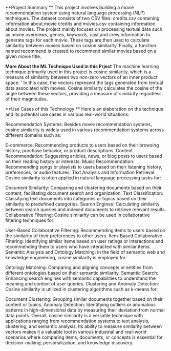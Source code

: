 **Project Summary **
This project involves building a movie recommendation system using natural language processing (NLP) techniques. The dataset consists of two CSV files: credits.csv containing 
information about movie credits and movies.csv containing information about movies. The project mainly focuses on processing textual data such as movie overviews, genres, keywords, 
cast,and crew information to generate tags for each movie. These tags are then used to calculate similarity between movies based on cosine similarity. Finally, a function 
named recommend is created to recommend similar movies based on a given movie title.

**More About the ML Technique Used in this Prject**
The machine learning technique primarily used in this project is cosine similarity, which is a measure of similarity between two non-zero vectors of an inner product space. '
In this case, the vectors represent the tags generated from textual data associated with movies.
Cosine similarity calculates the cosine of the angle between these vectors, providing a measure of similarity regardless of their magnitudes.

**Use Cases of this Technology **
Here's an elaboration on the technique and its potential use cases in various real-world situations:

Recommendation Systems: Besides movie recommendation systems, cosine similarity is widely used in various recommendation systems across different domains such as:

E-commerce: Recommending products to users based on their browsing history, purchase behavior, or product descriptions.
Content Recommendation: Suggesting articles, news, or blog posts to users based on their reading history or interests.
Music Recommendation: Recommending songs or playlists to users based on their listening history, preferences, or audio features.
Text Analysis and Information Retrieval: Cosine similarity is often applied in natural language processing tasks for:

Document Similarity: Comparing and clustering documents based on their content, facilitating document search and organization.
Text Classification: Classifying text documents into categories or topics based on their similarity to predefined categories.
Search Engines: Calculating similarity between search queries and indexed documents to retrieve relevant results.
Collaborative Filtering: Cosine similarity can be used in collaborative filtering techniques for:

User-Based Collaborative Filtering: Recommending items to users based on the similarity of their preferences to other users.
Item-Based Collaborative Filtering: Identifying similar items based on user ratings or interactions and recommending them to users who have interacted with similar items.
Semantic Analysis and Ontology Matching: In the field of semantic web and knowledge engineering, cosine similarity is employed for:

Ontology Matching: Comparing and aligning concepts or entities from different ontologies based on their semantic similarity.
Semantic Search: Enhancing search engines with semantic capabilities to understand the meaning and context of user queries.
Clustering and Anomaly Detection: Cosine similarity is utilized in clustering algorithms such as k-means for:

Document Clustering: Grouping similar documents together based on their content or topics.
Anomaly Detection: Identifying outliers or anomalous patterns in high-dimensional data by measuring their deviation from normal data points.
Overall, cosine similarity is a versatile technique with applications ranging from recommendation systems to text analysis, clustering, and semantic analysis.
Its ability to measure similarity between vectors makes it a valuable tool in various industrial and real-world scenarios where comparing items, documents, or concepts 
is essential for decision-making, personalization, and knowledge discovery.







